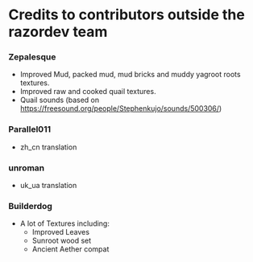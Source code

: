 # Credits to contributors outside the razordev team 

### Zepalesque
- Improved Mud, packed mud, mud bricks and muddy yagroot roots textures.
- Improved raw and cooked quail textures.
- Quail sounds (based on https://freesound.org/people/Stephenkujo/sounds/500306/)

### Parallel011
- zh_cn translation

### unroman
- uk_ua translation

### Builderdog
- A lot of Textures including:
  - Improved Leaves
  - Sunroot wood set
  - Ancient Aether compat